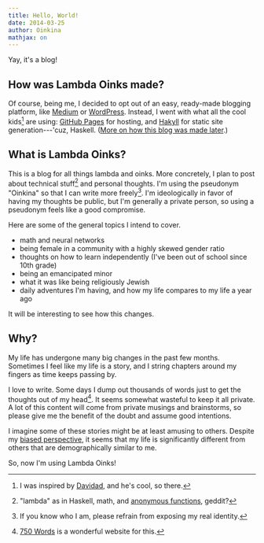 ```yaml
---
title: Hello, World!
date: 2014-03-25
author: Oinkina
mathjax: on
---
```


Yay, it's a blog!

How was Lambda Oinks made?
------
Of course, being me, I decided to opt out of an easy, ready-made blogging platform, like [Medium] or [WordPress]. Instead, I went with what all the cool kids[^1] are using: [GitHub Pages] for hosting, and [Hakyll] for static site generation---'cuz, Haskell. ([More on how this blog was made later].)

[^1]: I was inspired by [Davidad], and he's cool, so there.

[Medium]:https://medium.com/
[WordPress]:http://wordpress.org/
[GitHub Pages]:http://pages.github.com/
[Hakyll]:http://jaspervdj.be/hakyll/
[More on how this blog was made later]:http://oinkina.github.io/posts/2014-03-25-creating-lambda-oinks.html
[Davidad]:http://davidad.github.io/

<!--more-->

What is Lambda Oinks?
------

This is a blog for all things lambda and oinks. More concretely, I plan to post about technical stuff[^2] and personal thoughts. I'm using the pseudonym "Oinkina" so that I can write more freely[^3]. I'm ideologically in favor of having my thoughts be public, but I'm generally a private person, so using a pseudonym feels like a good compromise. 

[^2]: "lambda" as in Haskell, math, and <a href="http://en.wikipedia.org/wiki/Anonymous_function">anonymous functions</a>, geddit? 
[^3]: If you know who I am, please refrain from exposing my real identity.

Here are some of the general topics I intend to cover. 

* math and neural networks
* being female in a community with a highly skewed gender ratio
* thoughts on how to learn independently (I've been out of school since 10th grade)
* being an emancipated minor
* what it was like being religiously Jewish
* daily adventures I'm having, and how my life compares to my life a year ago

It will be interesting to see how this changes.

Why?
-----

My life has undergone many big changes in the past few months. Sometimes I feel like my life is a story, and I string chapters around my fingers as time keeps passing by.

I love to write. Some days I dump out thousands of words just to get the thoughts out of my head[^4]. It seems somewhat wasteful to keep it all private. A lot of this content will come from private musings and brainstorms, so please give me the benefit of the doubt and assume good intentions.

[^4]: <a href="http://750words.com/">750 Words</a> is a wonderful website for this.

I imagine some of these stories might be at least amusing to others. Despite my [biased perspective], it seems that my life is significantly different from others that are demographically similar to me.

[biased perspective]:http://en.wikipedia.org/wiki/Confirmation_bias 

So, now I'm using Lambda Oinks!